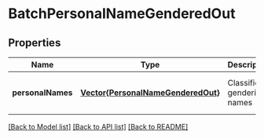 # BatchPersonalNameGenderedOut


## Properties
Name | Type | Description | Notes
------------ | ------------- | ------------- | -------------
**personalNames** | [**Vector{PersonalNameGenderedOut}**](PersonalNameGenderedOut.md) | Classified genderized names | [optional] [default to nothing]


[[Back to Model list]](../README.md#models) [[Back to API list]](../README.md#api-endpoints) [[Back to README]](../README.md)


